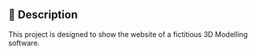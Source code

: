 ## 📄 Description

This project is designed to show the website of a fictitious 3D Modelling software. 


